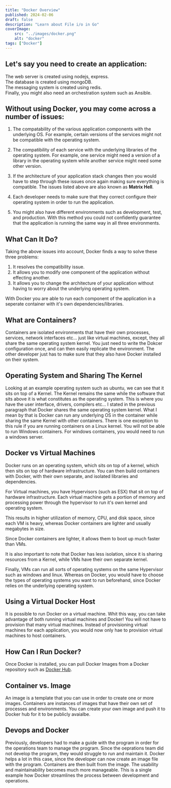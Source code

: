 ```yaml
---
title: "Docker Overview"
published: 2024-02-06
draft: false
description: "Learn about File i/o in Go"
coverImage:
    src: "../images/docker.png"
    alt: "docker"
tags: ["Docker"]
---
```

## Let's say you need to create an application:
The web server is created using nodejs, express.\
The database is created using mongoDB.\
The messaging system is created using redis.\
Finally, you might also need an orchestration system such as Ansible. 


## Without using Docker, you may come across a number of issues:

1. The compatability of the various application components with the underlying OS. For example, certain versions of the services might not be compatible with the operating system. 
2. The compatibility of each service with the underlying libraries of the operating system. For example, one service might need a version of a library in the operating system while another service might need some other version. 
3. If the architecture of your application stack changes then you would have to step through these issues once again making sure everything is compatible.
   The issues listed above are also known as **Matrix Hell**.


4. Each developer needs to make sure that they correct configure their operating system in order to run the application. 
5. You might also have different environments such as development, test, and production. With this method you could not confidently guarantee that the application is running the same way in all three environments.

## What Can It Do?

Taking the above issues into account, Docker finds a way to solve these three problems:
1. It resolves the compatibility issue.
2. It allows you to modify one component of the application without effecting another. 
3. It allows you to change the architecture of your application without having to worry about the underlying operating system. 

With Docker you are able to run each component of the application in a seperate container with it's own dependencies/libraries.

## What are Containers?

Containers are isolated environments that have their own processes, services, network interfaces etc... just like virtual machines, except, they all share the same operating system kernel. You just need to write the Dokcer configuration once, and can then easily replicate the environment. The other developer just has to make sure that they also have Docker installed on their system.

## Operating System and Sharing The Kernel
Looking at an example operating system such as ubuntu, we can see that it sits on top of a Kernel. The Kernel remains the same while the software that sits above it is what constitutes as the operating system. This is where you have the user interface, drivers, compilers etc... I stated in the previous paragraph that Docker shares the same operating system kernel. What I mean by that is Docker can run any underlying OS in the container while sharing the same Kernel with other containers. There is one exception to this rule if you are running containers on a Linux kernel. You will not be able to run Windows containers. For windows containers, you would need to run a windows server. 

## Docker vs Virtual Machines
Docker runs on an operating system, which sits on top of a kernel, which then sits on top of hardware infrastructure. You can then build containers with Docker, with their  own separate, and isolated libraries and dependencies. 

For Virtual machines, you have Hypervisors (such as ESX) that sit on top of hardware infrastructure. Each virtual machine gets a portion of memory and processing power through the hypervisor to run it's own kernel and operating system. 

This results in higher utilization of memory, CPU, and disk space, since each VM is heavy, whereas Docker containers are lighter and usually megabytes in size. 

Since Docker containers are lighter, it allows them to boot up much faster than VMs.

It is also important to note that Docker has less isolation, since it is sharing resources from a Kernel, while VMs have their own separate kernel. 

Finally, VMs can run all sorts of operating systems on the same Hypervisor such as windows and linux. Whereas on Docker, you would have to choose the types of operating systems you want to run beforehand, since Docker relies on the underlying operating system.

## Using a Virtual Docker Host
It is possible to run Docker on a virtual machine. Whit this way, you can take advantage of both running virtual machines and Docker! You will not have to provision that many virtual machines. Instead of provisioning virtual machines for each application, you would now only hae to provision virtual machines to host containers.

## How Can I Run Docker?
Once Docker is installed, you can pull Docker Images from a Docker repository such as [Docker Hub](https://hub.docker.com/).   

## Container vs. Image
An image is a template that you can use in order to create one or more images. Containers are instances of images that have their own set of processes and environments. You can create your own image and push it to Docker hub for it to be publicly avaialbe.

## Devops and Docker
Previously, developers had to make a guide with the program in order for the operations team to manage the program. Since the oeprations team did not develop the program, they would struggle to run and maintain it. Docker helps a lot in this case, since the developer can now create an image file with the program. Containers are then built from the image. The usability and maintainability becomes much more manageable. This is a single example how Docker streamlines the process between development and operations. 
